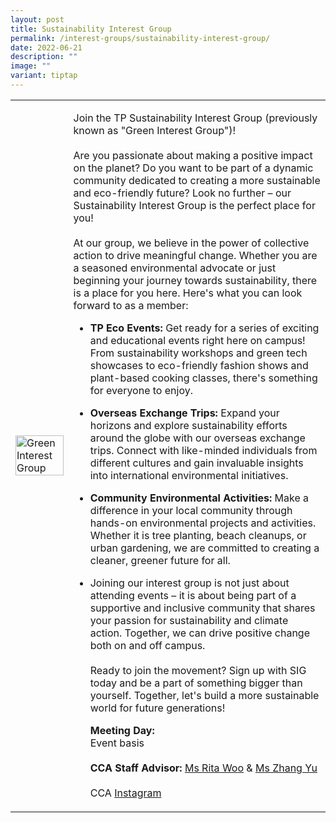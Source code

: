 ```yaml
---
layout: post
title: Sustainability Interest Group
permalink: /interest-groups/sustainability-interest-group/
date: 2022-06-21
description: ""
image: ""
variant: tiptap
---
```

<table style="minWidth: 50px">
<colgroup>
<col>
<col>
</colgroup>
<tbody>
<tr>
<td rowspan="1" colspan="1">
<div class="isomer-image-wrapper">
<img style="display:block;margin-left:auto;margin-right:auto;" height="auto" width="100%" alt="Green Interest Group" src="/images/Interest Groups/TPGIG.jpeg">
</div>
</td>
<td rowspan="1" colspan="1">
<p>Join the TP Sustainability Interest Group (previously known as "Green
Interest Group")!
<br>
<br>Are you passionate about making a positive impact on the planet? Do you
want to be part of a dynamic community dedicated to creating a more sustainable
and eco-friendly future? Look no further – our Sustainability Interest
Group is the perfect place for you!
<br>
<br>At our group, we believe in the power of collective action to drive meaningful
change. Whether you are a seasoned environmental advocate or just beginning
your journey towards sustainability, there is a place for you here. Here's
what you can look forward to as a member:
<br>
</p>
<ul>
<li>
<p><strong>TP Eco Events:</strong> Get ready for a series of exciting and
educational events right here on campus! From sustainability workshops
and green tech showcases to eco-friendly fashion shows and plant-based
cooking classes, there's something for everyone to enjoy.</p>
</li>
<li>
<p><strong>Overseas Exchange Trips:</strong> Expand your horizons and explore
sustainability efforts around the globe with our overseas exchange trips.
Connect with like-minded individuals from different cultures and gain invaluable
insights into international environmental initiatives.</p>
</li>
<li>
<p><strong>Community Environmental Activities:</strong> Make a difference
in your local community through hands-on environmental projects and activities.
Whether it is tree planting, beach cleanups, or urban gardening, we are
committed to creating a cleaner, greener future for all.</p>
</li>
<li>
<p>Joining our interest group is not just about attending events – it is
about being part of a supportive and inclusive community that shares your
passion for sustainability and climate action. Together, we can drive positive
change both on and off campus.
<br>
<br>Ready to join the movement? Sign up with SIG today and be a part of something
bigger than yourself. Together, let's build a more sustainable world for
future generations!
<br>
</p>
<p><strong>Meeting Day:</strong>
<br>Event basis
<br>
<br><strong>CCA Staff Advisor:</strong>  <a href="mailto:Rita_Woo@TP.EDU.SG" rel="noopener noreferrer nofollow" target="_blank">Ms Rita Woo</a> &amp; <a href="mailto:Yu_Zhang@tp.edu.sg" rel="noopener noreferrer nofollow" target="_blank">Ms Zhang Yu</a>
<br>
<br>CCA <a href="https://www.instagram.com/tpsustig/" rel="noopener noreferrer nofollow" target="_blank">Instagram</a>
</p>
<p></p>
</li>
</ul>
</td>
</tr>
</tbody>
</table>
<p></p>